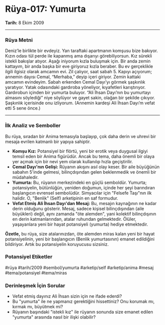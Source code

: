 # Rüya-017: Yumurta
**Tarih:** 8 Ekim 2009

---
### Rüya Metni

Deniz’le birlikte bir evdeyiz. Yan taraftaki apartmanın komşusu bize bakıyor. Kızın odası tül perde ile kapanmış ama dışarıyı görebiliyorsun. Kız sürekli istekli bakışlar atıyor. Aşağı iniyorum kızla buluşmak için. Bir anda zemin kattayım, bir anda başka bir eve giriyoruz kızla beraber. Bu ev gerçeklikle ilgili ilgisiz olarak amcamın evi. Zil çalıyor, saat sabah 5. Kapıyı açıyorum; annemin dayısı Cemal, “Merhaba,” deyip içeri giriyor. Zemin kattaki amcamın evindeyim. Sabah erkenden Cemal Dayı’yı görmek şaşkınlık yaratıyor. Yatak odasındaki gardıroba yöneliyor, kıyafetleri karıştırıyor. Gardırobun içinden bir yumurta buluyor. “Ali İhsan Dayı’nın bu yumurtayı almasını söylediği” niye söylüyor ve gayet sakin, olağan bir şekilde çıkıyor. Şaşkınlık içerisinde onu izliyorum. (Annemin kardeşi Ali İhsan Dayı’m vefat etti 5 sene önce.)

---
### İlk Analiz ve Semboller

Bu rüya, sıradan bir Anima temasıyla başlayıp, çok daha derin ve uhrevi bir mesaja evrilen katmanlı bir yapıya sahiptir.

* **Komşu Kız:** Potansiyel bir flörtü, yeni bir erotik veya duygusal ilgiyi temsil eden bir Anima figürüdür. Ancak bu tema, daha önemli bir olaya yer açmak için bir nevi yem olarak kullanılıp hızla geçiştirilir.
* **Cemal Dayı'nın Gelişi:** Rüyanın akışını asıl olay keser. Bir aile büyüğünün sabahın 5'inde gelmesi, bilinçdışından gelen beklenmedik ve önemli bir müdahaledir.
* **Yumurta:** Bu, rüyanın merkezindeki en güçlü semboldür. Yumurta; potansiyelin, bütünlüğün, yeniden doğumun, içinde her şeyi barındıran başlangıcın evrensel sembolüdür. Simyacılar için "Felsefe Taşı"nın ilk halidir. O, "Benlik" (Self) arketipinin en saf formudur.
* **Vefat Etmiş Ali İhsan Dayı'dan Mesaj:** Bu, mesajın kaynağının ne kadar derin olduğunu gösterir. Mesaj, sadece kişisel bilinçdışından (aile büyükleri) değil, aynı zamanda "öte alemden", yani kolektif bilinçdışının en derin katmanlarından, atalar ruhundan gelmektedir. Ölüler, yaşayanlara yeni bir hayat potansiyeli (yumurta) hediye etmektedir.

**Özetle,** bu rüya, size atalarınızdan, öte alemden miras kalan yeni bir hayat potansiyelinin, yeni bir başlangıcın (Benlik yumurtasının) emanet edildiğini bildiriyor. Artık bu potansiyelin koruyucusu sizsiniz.

### Potansiyel Etiketler
#rüya #tarih/2009 #sembol/yumurta #arketip/self #arketip/anima #mesaj #tema/potansiyel #tema/miras

### Derinleşmek İçin Sorular
* Vefat etmiş dayınız Ali İhsan sizin için ne ifade ederdi?
* Bu "yumurta" ile ne yapmanız gerektiğini hissettiniz? Onu korumak mı, kırmak mı, büyütmek mi?
* Rüyanın başındaki "istekli kız" ile rüyanın sonunda size emanet edilen "yumurta" arasında nasıl bir ilişki olabilir?